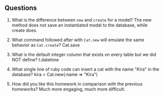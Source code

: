 ## Questions

1. What is the difference between `new` and `create` for a model?
The new method does not save an instantiated model to the database, while create does.

2. What command followed after with `Cat.new` will emulate the same behavior as `Cat.create`?
Cat.save

3. What is the default integer column that exists on every table but we did NOT define?
t.datetime
4. What single line of ruby code can insert a cat with the name "Kira" in the database?
kira = Cat.new(:name => "Kira")
5. How did you like this homework in comparison with the previous homeworks?
Much more engaging, much more difficult.

